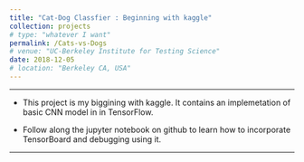 ```yaml
---
title: "Cat-Dog Classfier : Beginning with kaggle"
collection: projects
# type: "whatever I want"
permalink: /Cats-vs-Dogs
# venue: "UC-Berkeley Institute for Testing Science"
date: 2018-12-05
# location: "Berkeley CA, USA"
---
```

---
* This project is my biggining with kaggle. It contains an implemetation of basic CNN model in in TensorFlow. 

* Follow along the jupyter notebook on github to learn how to incorporate TensorBoard and debugging using it.

---